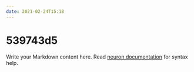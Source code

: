 ```yaml
---
date: 2021-02-24T15:18
---
```


# 539743d5

Write your Markdown content here. Read [neuron documentation](https://neuron.zettel.page/2011404.html) for syntax help.

